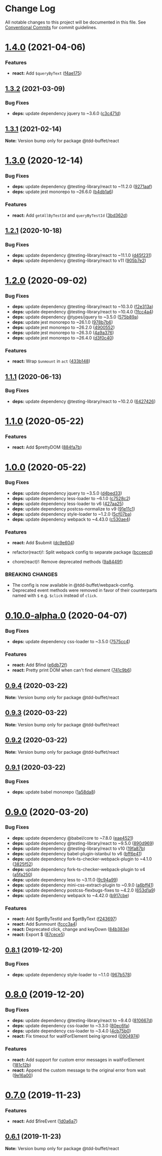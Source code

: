 # Change Log

All notable changes to this project will be documented in this file.
See [Conventional Commits](https://conventionalcommits.org) for commit guidelines.

# [1.4.0](https://github.com/NiGhTTraX/tdd-buffet/compare/@tdd-buffet/react@1.3.2...@tdd-buffet/react@1.4.0) (2021-04-06)


### Features

* **react:** Add `$queryByText` ([f4ae175](https://github.com/NiGhTTraX/tdd-buffet/commit/f4ae1754d7793c2174886c298ed576099fe7f859))





## [1.3.2](https://github.com/NiGhTTraX/tdd-buffet/compare/@tdd-buffet/react@1.3.1...@tdd-buffet/react@1.3.2) (2021-03-09)


### Bug Fixes

* **deps:** update dependency jquery to ~3.6.0 ([c3c471d](https://github.com/NiGhTTraX/tdd-buffet/commit/c3c471d769caaf8b488e2dcf963be196df2b3a43))





## [1.3.1](https://github.com/NiGhTTraX/tdd-buffet/compare/@tdd-buffet/react@1.3.0...@tdd-buffet/react@1.3.1) (2021-02-14)

**Note:** Version bump only for package @tdd-buffet/react





# [1.3.0](https://github.com/NiGhTTraX/tdd-buffet/compare/@tdd-buffet/react@1.2.1...@tdd-buffet/react@1.3.0) (2020-12-14)


### Bug Fixes

* **deps:** update dependency @testing-library/react to ~11.2.0 ([9271aaf](https://github.com/NiGhTTraX/tdd-buffet/commit/9271aaf))
* **deps:** update jest monorepo to ~26.6.0 ([b4db1a6](https://github.com/NiGhTTraX/tdd-buffet/commit/b4db1a6))


### Features

* **react:** Add `getAllByTestId` and `queryByTestId` ([3bd362d](https://github.com/NiGhTTraX/tdd-buffet/commit/3bd362d))





## [1.2.1](https://github.com/NiGhTTraX/tdd-buffet/compare/@tdd-buffet/react@1.2.0...@tdd-buffet/react@1.2.1) (2020-10-18)


### Bug Fixes

* **deps:** update dependency @testing-library/react to ~11.1.0 ([d45f231](https://github.com/NiGhTTraX/tdd-buffet/commit/d45f231))
* **deps:** update dependency @testing-library/react to v11 ([905b7e2](https://github.com/NiGhTTraX/tdd-buffet/commit/905b7e2))





# [1.2.0](https://github.com/NiGhTTraX/tdd-buffet/compare/@tdd-buffet/react@1.1.1...@tdd-buffet/react@1.2.0) (2020-09-02)


### Bug Fixes

* **deps:** update dependency @testing-library/react to ~10.3.0 ([f2e313a](https://github.com/NiGhTTraX/tdd-buffet/commit/f2e313a))
* **deps:** update dependency @testing-library/react to ~10.4.0 ([1fcc4a4](https://github.com/NiGhTTraX/tdd-buffet/commit/1fcc4a4))
* **deps:** update dependency @types/jquery to ~3.5.0 ([575b89a](https://github.com/NiGhTTraX/tdd-buffet/commit/575b89a))
* **deps:** update jest monorepo to ~26.1.0 ([978b7b6](https://github.com/NiGhTTraX/tdd-buffet/commit/978b7b6))
* **deps:** update jest monorepo to ~26.2.0 ([4900552](https://github.com/NiGhTTraX/tdd-buffet/commit/4900552))
* **deps:** update jest monorepo to ~26.3.0 ([4a9a376](https://github.com/NiGhTTraX/tdd-buffet/commit/4a9a376))
* **deps:** update jest monorepo to ~26.4.0 ([d3f0c40](https://github.com/NiGhTTraX/tdd-buffet/commit/d3f0c40))


### Features

* **react:** Wrap `$unmount` in `act` ([433b148](https://github.com/NiGhTTraX/tdd-buffet/commit/433b148))





## [1.1.1](https://github.com/NiGhTTraX/tdd-buffet/compare/@tdd-buffet/react@1.1.0...@tdd-buffet/react@1.1.1) (2020-06-13)


### Bug Fixes

* **deps:** update dependency @testing-library/react to ~10.2.0 ([6427426](https://github.com/NiGhTTraX/tdd-buffet/commit/6427426))





# [1.1.0](https://github.com/NiGhTTraX/tdd-buffet/compare/@tdd-buffet/react@1.0.0...@tdd-buffet/react@1.1.0) (2020-05-22)


### Features

* **react:** Add $prettyDOM ([884fa7b](https://github.com/NiGhTTraX/tdd-buffet/commit/884fa7b))





# [1.0.0](https://github.com/NiGhTTraX/tdd-buffet/compare/@tdd-buffet/react@0.10.0-alpha.0...@tdd-buffet/react@1.0.0) (2020-05-22)


### Bug Fixes

* **deps:** update dependency jquery to ~3.5.0 ([d4bed33](https://github.com/NiGhTTraX/tdd-buffet/commit/d4bed33))
* **deps:** update dependency less-loader to ~6.1.0 ([c7528c2](https://github.com/NiGhTTraX/tdd-buffet/commit/c7528c2))
* **deps:** update dependency less-loader to v6 ([427aa25](https://github.com/NiGhTTraX/tdd-buffet/commit/427aa25))
* **deps:** update dependency postcss-normalize to v9 ([91e11c1](https://github.com/NiGhTTraX/tdd-buffet/commit/91e11c1))
* **deps:** update dependency style-loader to ~1.2.0 ([5cf07ba](https://github.com/NiGhTTraX/tdd-buffet/commit/5cf07ba))
* **deps:** update dependency webpack to ~4.43.0 ([c530ae4](https://github.com/NiGhTTraX/tdd-buffet/commit/c530ae4))


### Features

* **react:** Add $submit ([dc9e604](https://github.com/NiGhTTraX/tdd-buffet/commit/dc9e604))


* refactor(react)!: Split webpack config to separate package ([bcceecd](https://github.com/NiGhTTraX/tdd-buffet/commit/bcceecd))
* chore(react)!: Remove deprecated methods ([9a8449f](https://github.com/NiGhTTraX/tdd-buffet/commit/9a8449f))


### BREAKING CHANGES

* The config is now available in @tdd-buffet/webpack-config.
* Deprecated event methods were removed in favor of their
counterparts named with `$` e.g. `$click` instead of `click`.





# [0.10.0-alpha.0](https://github.com/NiGhTTraX/tdd-buffet/compare/@tdd-buffet/react@0.9.4...@tdd-buffet/react@0.10.0-alpha.0) (2020-04-07)


### Bug Fixes

* **deps:** update dependency css-loader to ~3.5.0 ([7575cc4](https://github.com/NiGhTTraX/tdd-buffet/commit/7575cc4))


### Features

* **react:** Add $find ([e6db72f](https://github.com/NiGhTTraX/tdd-buffet/commit/e6db72f))
* **react:** Pretty print DOM when can't find element ([741c9b6](https://github.com/NiGhTTraX/tdd-buffet/commit/741c9b6))





## [0.9.4](https://github.com/NiGhTTraX/tdd-buffet/compare/@tdd-buffet/react@0.9.3...@tdd-buffet/react@0.9.4) (2020-03-22)

**Note:** Version bump only for package @tdd-buffet/react





## [0.9.3](https://github.com/NiGhTTraX/tdd-buffet/compare/@tdd-buffet/react@0.9.2...@tdd-buffet/react@0.9.3) (2020-03-22)

**Note:** Version bump only for package @tdd-buffet/react





## [0.9.2](https://github.com/NiGhTTraX/tdd-buffet/compare/@tdd-buffet/react@0.9.1...@tdd-buffet/react@0.9.2) (2020-03-22)

**Note:** Version bump only for package @tdd-buffet/react





## [0.9.1](https://github.com/NiGhTTraX/tdd-buffet/compare/@tdd-buffet/react@0.9.0...@tdd-buffet/react@0.9.1) (2020-03-22)


### Bug Fixes

* **deps:** update babel monorepo ([1a58da8](https://github.com/NiGhTTraX/tdd-buffet/commit/1a58da8))





# [0.9.0](https://github.com/NiGhTTraX/tdd-buffet/compare/@tdd-buffet/react@0.8.1...@tdd-buffet/react@0.9.0) (2020-03-20)


### Bug Fixes

* **deps:** update dependency @babel/core to ~7.8.0 ([eae4521](https://github.com/NiGhTTraX/tdd-buffet/commit/eae4521))
* **deps:** update dependency @testing-library/react to ~9.5.0 ([890d969](https://github.com/NiGhTTraX/tdd-buffet/commit/890d969))
* **deps:** update dependency @testing-library/react to v10 ([19fa87b](https://github.com/NiGhTTraX/tdd-buffet/commit/19fa87b))
* **deps:** update dependency babel-plugin-istanbul to v6 ([bff6e41](https://github.com/NiGhTTraX/tdd-buffet/commit/bff6e41))
* **deps:** update dependency fork-ts-checker-webpack-plugin to ~4.1.0 ([3825f52](https://github.com/NiGhTTraX/tdd-buffet/commit/3825f52))
* **deps:** update dependency fork-ts-checker-webpack-plugin to v4 ([a5fa250](https://github.com/NiGhTTraX/tdd-buffet/commit/a5fa250))
* **deps:** update dependency less to ~3.11.0 ([9c94a99](https://github.com/NiGhTTraX/tdd-buffet/commit/9c94a99))
* **deps:** update dependency mini-css-extract-plugin to ~0.9.0 ([a6bff41](https://github.com/NiGhTTraX/tdd-buffet/commit/a6bff41))
* **deps:** update dependency postcss-flexbugs-fixes to ~4.2.0 ([653d1a9](https://github.com/NiGhTTraX/tdd-buffet/commit/653d1a9))
* **deps:** update dependency webpack to ~4.42.0 ([b917cbe](https://github.com/NiGhTTraX/tdd-buffet/commit/b917cbe))


### Features

* **react:** Add $getByTestId and $getByText ([f243697](https://github.com/NiGhTTraX/tdd-buffet/commit/f243697))
* **react:** Add $unmount ([fccc3a4](https://github.com/NiGhTTraX/tdd-buffet/commit/fccc3a4))
* **react:** Deprecated click, change and keyDown ([84b383e](https://github.com/NiGhTTraX/tdd-buffet/commit/84b383e))
* **react:** Export $ ([87cece5](https://github.com/NiGhTTraX/tdd-buffet/commit/87cece5))





## [0.8.1](https://github.com/NiGhTTraX/tdd-buffet/compare/@tdd-buffet/react@0.8.0...@tdd-buffet/react@0.8.1) (2019-12-20)


### Bug Fixes

* **deps:** update dependency style-loader to ~1.1.0 ([967b578](https://github.com/NiGhTTraX/tdd-buffet/commit/967b578))





# [0.8.0](https://github.com/NiGhTTraX/tdd-buffet/compare/@tdd-buffet/react@0.7.0...@tdd-buffet/react@0.8.0) (2019-12-20)


### Bug Fixes

* **deps:** update dependency @testing-library/react to ~9.4.0 ([810667d](https://github.com/NiGhTTraX/tdd-buffet/commit/810667d))
* **deps:** update dependency css-loader to ~3.3.0 ([80ec6fa](https://github.com/NiGhTTraX/tdd-buffet/commit/80ec6fa))
* **deps:** update dependency css-loader to ~3.4.0 ([4cb75b0](https://github.com/NiGhTTraX/tdd-buffet/commit/4cb75b0))
* **react:** Fix timeout for waitForElement being ignored ([0904974](https://github.com/NiGhTTraX/tdd-buffet/commit/0904974))


### Features

* **react:** Add support for custom error messages in waitForElement ([181c12b](https://github.com/NiGhTTraX/tdd-buffet/commit/181c12b))
* **react:** Append the custom message to the original error from wait ([9e16a00](https://github.com/NiGhTTraX/tdd-buffet/commit/9e16a00))





# [0.7.0](https://github.com/NiGhTTraX/tdd-buffet/compare/@tdd-buffet/react@0.6.1...@tdd-buffet/react@0.7.0) (2019-11-23)


### Features

* **react:** Add $fireEvent ([1d0a6a7](https://github.com/NiGhTTraX/tdd-buffet/commit/1d0a6a7))





## [0.6.1](https://github.com/NiGhTTraX/tdd-buffet/compare/@tdd-buffet/react@0.6.0...@tdd-buffet/react@0.6.1) (2019-11-23)

**Note:** Version bump only for package @tdd-buffet/react
